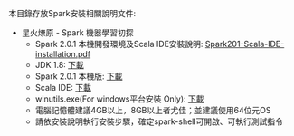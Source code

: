 本目錄存放Spark安裝相關說明文件:<BR>
<ul>
  <li>
    星火燎原 - Spark 機器學習初探
    <ul>
      <li>Spark 2.0.1 本機開發環境及Scala IDE安裝說明: <a href="https://github.com/yclee0418/sparkTeach/blob/master/installation/Spark201-Scala-IDE-installation.pdf" target="_blank">Spark201-Scala-IDE-installation.pdf</a></li>
      <li>JDK 1.8: <a href="http://www.oracle.com/technetwork/java/javase/downloads/jdk8-downloads-2133151.html" target="_blank">下載</a></li>
      <li>Spark 2.0.1 本機版: <a href="https://goo.gl/LdlGm8" target="_blank">下載</a></li>
      <li>Scala IDE: <a href="http://scala-ide.org/download/sdk.html" target="_blank">下載</a></li>
      <li>winutils.exe(For windows平台安裝 Only): <a href="https://github.com/yclee0418/sparkTeach/blob/master/installation/winutils.exe" target="_blank">下載</a></li>
      <li>電腦記憶體建議4GB以上，8GB以上者尤佳；並建議使用64位元OS</li>
      <li>請依安裝說明執行安裝步驟，確定spark-shell可開啟、可執行測試指令</li>
    </ul>
  </li>
</ul>

